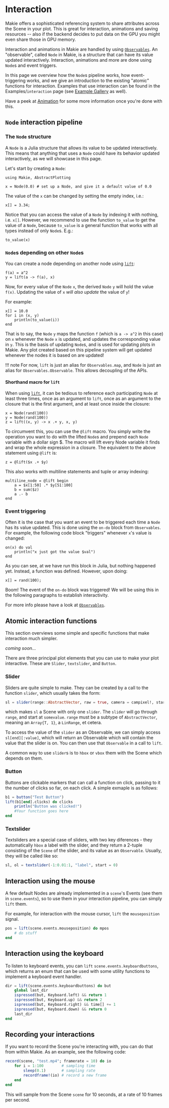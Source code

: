 # Interaction
Makie offers a sophisticated referencing system to share attributes across the Scene
in your plot. This is great for interaction, animations and saving resources -- also if the backend
decides to put data on the GPU you might even share those in GPU memory.

Interaction and animations in Makie are handled by using [`Observables`](https://juliagizmos.github.io/Observables.jl/stable/). An "observable", called `Node` in Makie, is a structure that can have its value updated interactively.
Interaction, animations and more are done using `Node`s and event triggers.

In this page we overview how the `Node`s pipeline works, how event-triggering works, and we give an introduction to the existing "atomic" functions for interaction.
Examples that use interaction can be found in the Examples/`interaction` page (see [Example Gallery](http://juliaplots.org/MakieReferenceImages/gallery/index.html) as well).

Have a peek at [Animation](@ref) for some more information once you're done with this.

## `Node` interaction pipeline
### The `Node` structure
A `Node` is a Julia structure that allows its value to be updated interactively. This means that anything that uses a `Node` could have its behavior updated interactively, as we will showcase in this page.

Let's start by creating a `Node`:
```@example 1
using Makie, AbstractPlotting
```

```@example 1
x = Node(0.0) # set up a Node, and give it a default value of 0.0
```

The value of the `x` can be changed by setting the empty index, i.e.:
```@example 1
x[] = 3.34;
```

Notice that you can access the value of a `Node` by indexing it with nothing, i.e. `x[]`. However, we recommend to use the function `to_value` to get the value of a `Node`, because `to_value` is a general function that works with all types instead of only `Node`s. E.g.:
```@example 1
to_value(x)
```

### `Node`s depending on other `Node`s

You can create a node depending on another node using [`lift`](@ref):

```@example 1
f(a) = a^2
y = lift(a -> f(a), x)
```

Now, for every value of the `Node` `x`, the derived `Node` `y` will hold the value `f(x)`. Updating the value of `x` _will also update_ the value of `y`!

For example:
```@example 1
x[] = 10.0
for i in (x, y)
    println(to_value(i))
end
```

That is to say, the `Node` `y` maps the function `f` (which is `a -> a^2` in this case) on `x` whenever the `Node` `x` is updated, and updates the corresponding value in `y`.
This is the basis of updating `Node`s, and is used for updating plots in Makie.
Any plot created based on this pipeline system will get updated whenever the nodes it is based on are updated!

!!! note
    For now, `lift` is just an alias for `Observables.map`,
    and `Node` is just an alias for `Observables.Observable`.
    This allows decoupling of the APIs.

#### Shorthand macro for `lift`

When using [`lift`](@ref), it can be tedious to reference each participating `Node`
at least three times, once as an argument to `lift`, once as an argument to the closure that
is the first argument, and at least once inside the closure:

```@example 1
x = Node(rand(100))
y = Node(rand(100))
z = lift((x, y) -> x .+ y, x, y)
```

To circumvent this, you can use the `@lift` macro. You simply write the operation
you want to do with the lifted `Node`s and prepend each `Node` variable
with a dollar sign $. The macro will lift every Node variable it finds and wrap
the whole expression in a closure. The equivalent to the above statement using `@lift` is:

```@example 1
z = @lift($x .+ $y)
```

This also works with multiline statements and tuple or array indexing:

```@example 1
multiline_node = @lift begin
    a = $x[1:50] .* $y[51:100]
    b = sum($z)
    a .- b
end
```

### Event triggering
Often it is the case that you want an event to be triggered each time a `Node` has its value updated.
This is done using the `on-do` block from `Observables`.
For example, the following code block "triggers" whenever `x`'s value is changed:
```@example 1
on(x) do val
    println("x just got the value $val")
end
```

As you can see, at we have run this block in Julia, but nothing happened yet.
Instead, a function was defined. However, upon doing:
```@example 1
x[] = rand(100);
```

Boom! The event of the `on-do` block was triggered!
We will be using this in the following paragraphs to establish interactivity.

For more info please have a look at [`Observables`](https://juliagizmos.github.io/Observables.jl/stable/).

## Atomic interaction functions
This section overviews some simple and specific functions that make interaction much simpler.

_coming soon..._

There are three principal plot elements that you can use to make your plot interactive.  These are `Slider`, `textslider`, and `Button`.

### Slider

Sliders are quite simple to make.  They can be created by a call to the function `slider`, which usually takes the form:

```julia
sl = slider(range::AbstractVector, raw = true, camera = campixel!, start = somevalue)
```

which makes `sl` a Scene with only one `slider`.  The `slider` will go through `range`, and start at `somevalue`.  `range` must be a subtype of `AbstractVector`, meaning an `Array{T, 1}`, a `LinRange`, et cetera.

To access the value of the `slider` as an Observable, we can simply access `sl[end][:value]`, which will return an Observable which will contain the value that the slider is on.  You can then use that `Observable` in a call to `lift`.

A common way to use `slider`s is to `hbox` or `vbox` them with the Scene which depends on them.

### Button

Buttons are clickable markers that can call a function on click, passing to it the number of clicks so far, on each click. A simple exmaple is as follows:

```julia
b1 = button("Test Button")
lift(b1[end].clicks) do clicks
    println("Button was clicked!")
    #Your function goes here
end
```

### Textslider

Textsliders are a special case of sliders, with two key diferences - they automatically `hbox` a label with the slider, and they return a 2-tuple consisting of the `Scene` of the slider, and its value as an `Observable`.  Usually, they will be called like so:

```julia
sl, ol = textslider(-1:0.01:1, "label", start = 0)
```


## Interaction using the mouse
A few default Nodes are already implemented in a `scene`'s Events (see them in `scene.events`), so to use them in your interaction pipeline, you can simply `lift` them.

For example, for interaction with the mouse cursor, `lift` the `mouseposition` signal.

```julia
pos = lift(scene.events.mouseposition) do mpos
    # do stuff
end
```

## Interaction using the keyboard

To listen to keyboard events, you can `lift` `scene.events.keyboardbuttons`, which returns an enum that can be used with some utility functions to implement a keyboard event handler.

```julia
dir = lift(scene.events.keyboardbuttons) do but
    global last_dir
    ispressed(but, Keyboard.left) && return 1
    ispressed(but, Keyboard.up) && return 2
    ispressed(but, Keyboard.right) && time[] += 1
    ispressed(but, Keyboard.down) && return 0
    last_dir
end
```
<!--TODO make an actual example
TODO can we make a keyboard viewer in Makie?-->

## Recording your interactions

If you want to record the Scene you're interacting with, you can do that from within Makie.  As an example, see the following code:

```julia
record(scene, "test.mp4"; framerate = 10) do io
    for i = 1:100        # sampling time
        sleep(0.1)       # sampling rate
        recordframe!(io) # record a new frame
    end
end
```

This will sample from the Scene `scene` for 10 seconds, at a rate of 10 frames per second.
